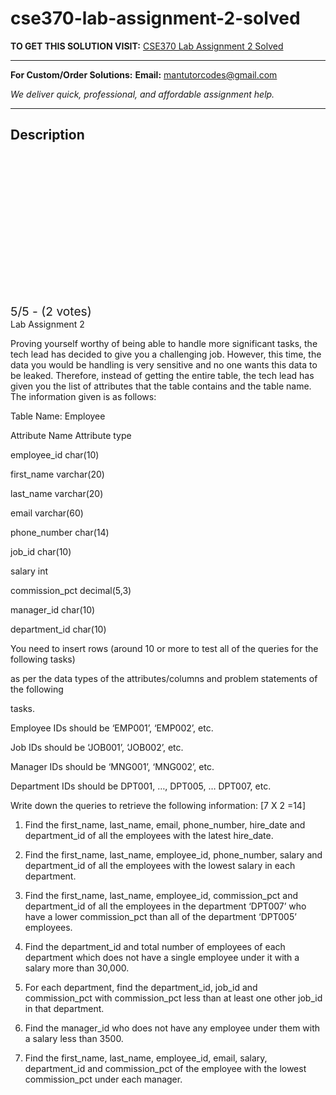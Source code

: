 # cse370-lab-assignment-2-solved
**TO GET THIS SOLUTION VISIT:** [CSE370 Lab Assignment 2 Solved](https://mantutor.com/product/course-code-cse-370-4/)


---

**For Custom/Order Solutions:** **Email:** mantutorcodes@gmail.com  

*We deliver quick, professional, and affordable assignment help.*

---

<h2>Description</h2>



<div class="kk-star-ratings kksr-auto kksr-align-center kksr-valign-top" data-payload="{&quot;align&quot;:&quot;center&quot;,&quot;id&quot;:&quot;113557&quot;,&quot;slug&quot;:&quot;default&quot;,&quot;valign&quot;:&quot;top&quot;,&quot;ignore&quot;:&quot;&quot;,&quot;reference&quot;:&quot;auto&quot;,&quot;class&quot;:&quot;&quot;,&quot;count&quot;:&quot;2&quot;,&quot;legendonly&quot;:&quot;&quot;,&quot;readonly&quot;:&quot;&quot;,&quot;score&quot;:&quot;5&quot;,&quot;starsonly&quot;:&quot;&quot;,&quot;best&quot;:&quot;5&quot;,&quot;gap&quot;:&quot;4&quot;,&quot;greet&quot;:&quot;Rate this product&quot;,&quot;legend&quot;:&quot;5\/5 - (2 votes)&quot;,&quot;size&quot;:&quot;24&quot;,&quot;title&quot;:&quot;CSE370 Lab Assignment 2 Solved&quot;,&quot;width&quot;:&quot;138&quot;,&quot;_legend&quot;:&quot;{score}\/{best} - ({count} {votes})&quot;,&quot;font_factor&quot;:&quot;1.25&quot;}">

<div class="kksr-stars">

<div class="kksr-stars-inactive">
            <div class="kksr-star" data-star="1" style="padding-right: 4px">


<div class="kksr-icon" style="width: 24px; height: 24px;"></div>
        </div>
            <div class="kksr-star" data-star="2" style="padding-right: 4px">


<div class="kksr-icon" style="width: 24px; height: 24px;"></div>
        </div>
            <div class="kksr-star" data-star="3" style="padding-right: 4px">


<div class="kksr-icon" style="width: 24px; height: 24px;"></div>
        </div>
            <div class="kksr-star" data-star="4" style="padding-right: 4px">


<div class="kksr-icon" style="width: 24px; height: 24px;"></div>
        </div>
            <div class="kksr-star" data-star="5" style="padding-right: 4px">


<div class="kksr-icon" style="width: 24px; height: 24px;"></div>
        </div>
    </div>

<div class="kksr-stars-active" style="width: 138px;">
            <div class="kksr-star" style="padding-right: 4px">


<div class="kksr-icon" style="width: 24px; height: 24px;"></div>
        </div>
            <div class="kksr-star" style="padding-right: 4px">


<div class="kksr-icon" style="width: 24px; height: 24px;"></div>
        </div>
            <div class="kksr-star" style="padding-right: 4px">


<div class="kksr-icon" style="width: 24px; height: 24px;"></div>
        </div>
            <div class="kksr-star" style="padding-right: 4px">


<div class="kksr-icon" style="width: 24px; height: 24px;"></div>
        </div>
            <div class="kksr-star" style="padding-right: 4px">


<div class="kksr-icon" style="width: 24px; height: 24px;"></div>
        </div>
    </div>
</div>


<div class="kksr-legend" style="font-size: 19.2px;">
            5/5 - (2 votes)    </div>
    </div>
Lab Assignment 2

Proving yourself worthy of being able to handle more significant tasks, the tech lead has decided to give you a challenging job. However, this time, the data you would be handling is very sensitive and no one wants this data to be leaked. Therefore, instead of getting the entire table, the tech lead has given you the list of attributes that the table contains and the table name. The information given is as follows:

Table Name: Employee

Attribute Name Attribute type

employee_id char(10)

first_name varchar(20)

last_name varchar(20)

email varchar(60)

phone_number char(14)

job_id char(10)

salary int

commission_pct decimal(5,3)

manager_id char(10)

department_id char(10)

You need to insert rows (around 10 or more to test all of the queries for the following tasks)

as per the data types of the attributes/columns and problem statements of the following

tasks.

Employee IDs should be ‘EMP001’, ‘EMP002’, etc.

Job IDs should be ‘JOB001’, ‘JOB002’, etc.

Manager IDs should be ‘MNG001’, ‘MNG002’, etc.

Department IDs should be DPT001, …, DPT005, … DPT007, etc.

Write down the queries to retrieve the following information: [7 X 2 =14]

1. Find the first_name, last_name, email, phone_number, hire_date and department_id of all the employees with the latest hire_date.

2. Find the first_name, last_name, employee_id, phone_number, salary and department_id of all the employees with the lowest salary in each department.

3. Find the first_name, last_name, employee_id, commission_pct and department_id of all the employees in the department ‘DPT007’ who have a lower commission_pct than all of the department ‘DPT005’ employees.

4. Find the department_id and total number of employees of each department which does not have a single employee under it with a salary more than 30,000.

5. For each department, find the department_id, job_id and commission_pct with commission_pct less than at least one other job_id in that department.

6. Find the manager_id who does not have any employee under them with a salary less than 3500.

7. Find the first_name, last_name, employee_id, email, salary, department_id and commission_pct of the employee with the lowest commission_pct under each manager.
